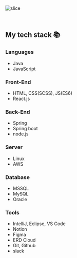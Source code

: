 

<br>

![slice](https://capsule-render.vercel.app/api?type=slice&color=auto&height=200&text=Hi%20there👋&fontAlign=70&rotate=13&fontAlignY=25&desc=DoHunee's%20GitHub&descAlign=70.&descAlignY=44)

<!-- 노션 링크 일단 주석 처리!
## Contact
[![Notion Badge](https://img.shields.io/badge/Notion-EE8208?style=flat-square&logo=Notion&logoColor=white&link=https://www.notion.so/a411573c98994102b22e184bc4945e94?v=22207917f2224dacb6c04176f8d576f1)](https://www.notion.so/a411573c98994102b22e184bc4945e94?v=22207917f2224dacb6c04176f8d576f1)
-->

<br>


<h2> My tech stack 📚 </h2>

### Languages
- Java
- JavaScript

### Front-End
- HTML, CSS(SCSS), JS(ES6)
- React.js
 
### Back-End
- Spring
- Spring boot
- node.js

### Server
- Linux
- AWS

### Database
- MSSQL
- MySQL
- Oracle 

### Tools
- IntelliJ, Eclipse, VS Code
- Notion
- Figma
- ERD Cloud
- Git, Github
- slack



<br/>

